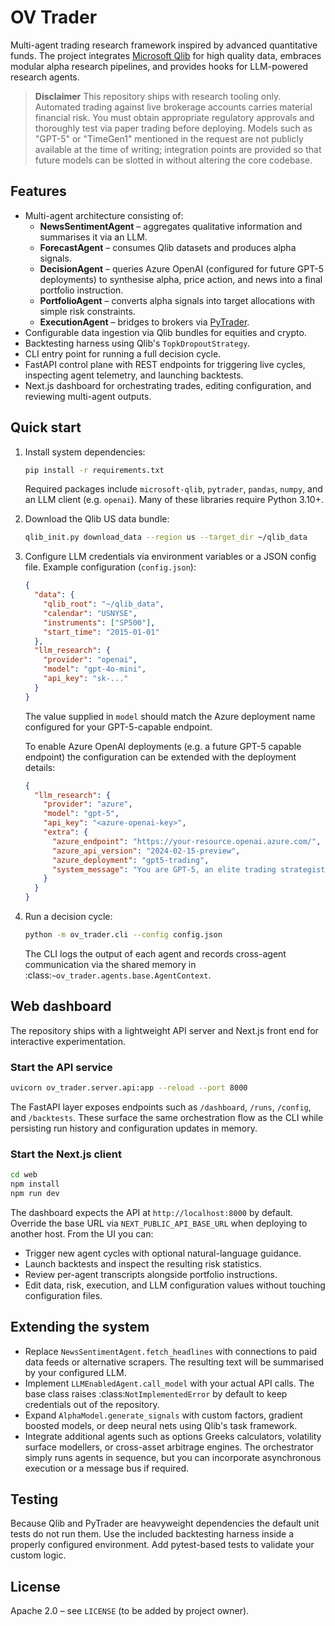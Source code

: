 # OV Trader

Multi-agent trading research framework inspired by advanced quantitative funds.
The project integrates [Microsoft Qlib](https://github.com/microsoft/qlib) for
high quality data, embraces modular alpha research pipelines, and provides hooks
for LLM-powered research agents.

> **Disclaimer**
> This repository ships with research tooling only.  Automated trading against
> live brokerage accounts carries material financial risk.  You must obtain
> appropriate regulatory approvals and thoroughly test via paper trading before
> deploying.  Models such as "GPT-5" or "TimeGen1" mentioned in the request are
> not publicly available at the time of writing; integration points are provided
> so that future models can be slotted in without altering the core codebase.

## Features

- Multi-agent architecture consisting of:
  - **NewsSentimentAgent** – aggregates qualitative information and summarises it
    via an LLM.
  - **ForecastAgent** – consumes Qlib datasets and produces alpha signals.
  - **DecisionAgent** – queries Azure OpenAI (configured for future GPT-5
    deployments) to synthesise alpha, price action, and news into a final
    portfolio instruction.
  - **PortfolioAgent** – converts alpha signals into target allocations with
    simple risk constraints.
  - **ExecutionAgent** – bridges to brokers via [PyTrader](https://github.com/MetaQuotes/MetaTrader5-API).
- Configurable data ingestion via Qlib bundles for equities and crypto.
- Backtesting harness using Qlib's `TopkDropoutStrategy`.
- CLI entry point for running a full decision cycle.
- FastAPI control plane with REST endpoints for triggering live cycles, inspecting
  agent telemetry, and launching backtests.
- Next.js dashboard for orchestrating trades, editing configuration, and
  reviewing multi-agent outputs.

## Quick start

1. Install system dependencies:

   ```bash
   pip install -r requirements.txt
   ```

   Required packages include `microsoft-qlib`, `pytrader`, `pandas`, `numpy`, and
   an LLM client (e.g. `openai`).  Many of these libraries require Python 3.10+.

2. Download the Qlib US data bundle:

   ```bash
   qlib_init.py download_data --region us --target_dir ~/qlib_data
   ```

3. Configure LLM credentials via environment variables or a JSON config file.
   Example configuration (`config.json`):

   ```json
   {
     "data": {
       "qlib_root": "~/qlib_data",
       "calendar": "USNYSE",
       "instruments": ["SP500"],
       "start_time": "2015-01-01"
     },
     "llm_research": {
       "provider": "openai",
       "model": "gpt-4o-mini",
       "api_key": "sk-..."
     }
   }
   ```

   The value supplied in `model` should match the Azure deployment name configured
   for your GPT-5-capable endpoint.

   To enable Azure OpenAI deployments (e.g. a future GPT-5 capable endpoint) the
   configuration can be extended with the deployment details:

   ```json
   {
     "llm_research": {
       "provider": "azure",
       "model": "gpt-5",
       "api_key": "<azure-openai-key>",
       "extra": {
         "azure_endpoint": "https://your-resource.openai.azure.com/",
         "azure_api_version": "2024-02-15-preview",
         "azure_deployment": "gpt5-trading",
         "system_message": "You are GPT-5, an elite trading strategist."
       }
     }
   }
   ```

4. Run a decision cycle:

   ```bash
   python -m ov_trader.cli --config config.json
   ```

   The CLI logs the output of each agent and records cross-agent communication via
   the shared memory in :class:`~ov_trader.agents.base.AgentContext`.

## Web dashboard

The repository ships with a lightweight API server and Next.js front end for
interactive experimentation.

### Start the API service

```bash
uvicorn ov_trader.server.api:app --reload --port 8000
```

The FastAPI layer exposes endpoints such as `/dashboard`, `/runs`, `/config`, and
`/backtests`.  These surface the same orchestration flow as the CLI while
persisting run history and configuration updates in memory.

### Start the Next.js client

```bash
cd web
npm install
npm run dev
```

The dashboard expects the API at `http://localhost:8000` by default.  Override
the base URL via `NEXT_PUBLIC_API_BASE_URL` when deploying to another host.
From the UI you can:

- Trigger new agent cycles with optional natural-language guidance.
- Launch backtests and inspect the resulting risk statistics.
- Review per-agent transcripts alongside portfolio instructions.
- Edit data, risk, execution, and LLM configuration values without touching
  configuration files.

## Extending the system

- Replace `NewsSentimentAgent.fetch_headlines` with connections to paid data feeds
  or alternative scrapers.  The resulting text will be summarised by your
  configured LLM.
- Implement `LLMEnabledAgent.call_model` with your actual API calls.  The base
  class raises :class:`NotImplementedError` by default to keep credentials out of
  the repository.
- Expand `AlphaModel.generate_signals` with custom factors, gradient boosted
  models, or deep neural nets using Qlib's task framework.
- Integrate additional agents such as options Greeks calculators, volatility
  surface modellers, or cross-asset arbitrage engines.  The orchestrator simply
  runs agents in sequence, but you can incorporate asynchronous execution or a
  message bus if required.

## Testing

Because Qlib and PyTrader are heavyweight dependencies the default unit tests do
not run them.  Use the included backtesting harness inside a properly configured
environment.  Add pytest-based tests to validate your custom logic.

## License

Apache 2.0 – see `LICENSE` (to be added by project owner).
